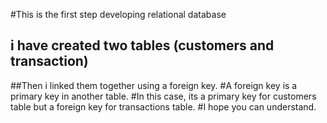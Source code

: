 #This is the first step developing relational database
## i have created two tables (customers and transaction)
##Then i linked them together using a foreign key.
#A foreign key is a primary key in another table.
#In this case, its a primary key for customers table but a foreign key for transactions table.
#I hope you can understand.
